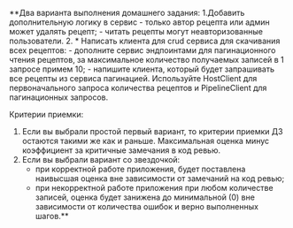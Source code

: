 **Два варианта выполнения домашнего задания:
1.Добавить дополнительную логику в сервис
	- только автор рецепта или админ может удалять рецепт;
	- читать рецепты могут неавторизованные пользователи.
2. * Написать клиента для crud сервиса для скачивания всех рецептов:
	- дополните сервис эндпоинтами для пагинационного чтения рецептов, за максимальное количество получаемых записей в 1 запросе примем 10;
	- напишите клиента, который будет запрашивать все рецепты из сервиса пагинацией. Используйте HostClient для первоначального запроса количества рецептов и PipelineClient для пагинационных запросов.

Критерии приемки:
1. Если вы выбрали простой первый вариант, то критерии приемки ДЗ остаются такими же как и раньше. Максимальная оценка минус коэффициент за критичные замечания в код ревью.
2. Если вы выбрали вариант со звездочкой:
	- при корректной работе приложения, будет поставлена наивысшая оценка вне зависимости от замечаний на код ревью;
	- при некорректной работе приложения при любом количестве записей, оценка будет занижена до минимальной (0) вне зависимости от количества ошибок и верно выполненных шагов.**